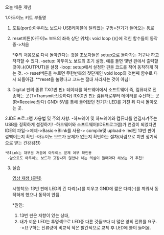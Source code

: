 오늘 배운 개념

1.아두이노 키트 부품명
1) 포트(port):아두이노 보드나 USB케이블에 달려있는 구멍=전기가 들어오는 통로
   
2) reset버튼(아두이노 보드의 좌측 상단 위치): void loop (){}에 적힌 함수들이 동작 중->처음
   
   *주의
    처음으로 다시 돌아간다는 것을 초보자들은 setup으로 돌아가는 거구나 하고 착각할 수 있다.
    -setup: 아두이노 보드의 초기 설정, 예를 들면 몇번 핀에서 출력할 것이냐(OUTPUT)을 설정
    -loop: setup에서 설정한 핀을 코드를 적어 동작하게 하는 것.
    -> reset버튼을 누르면 무한반복의 첫단계인 void loop의 첫번째 함수로 다시 되돌아감.
    **reset을 눌렀다고 코드는 절대 사라지는 것이 아님!
   
3) Digital 핀의 종류
   TX(1번 핀): 데이터를 하드웨어에서 소프트웨어 즉, 컴퓨터로 전송하는 곳(T=Transmit:전송하다)
   RX(0번 핀): 컴퓨터로부터 데이터를 수신하는 곳(R=Receive:받다)
   GND: 5V를 통해 들어왔던 전기가 LED를 거친 뒤 다시 돌아오는 곳.

2.IDE 프로그램 사용법 및 주의 사항.
 -하드웨어 및 하드웨어와 컴퓨터를 연결시켜주는 USB를 정확하게 설정하기!
 -하드웨어와 소프트웨어(IDE프로그램)가 연결이 되었다면 IDE의 파일->예제->Basic->Blink를 사용-> compile및 upload-> led인 13번 핀이 깜빡이는지 확인
 -아두이노 보드가 문제가 없는지 확인하는 절차(사람으로 치면 정기적으로 받는 건강검진)
   
    *Blink는 대부분 처음에 아두이노 문제 여부 확인용
     -앞으로도 아두이노 보드가 고장나지 않았나 하는 의심이 들때마다 해보는 거 추천!

3. 실습
   
    [영상 재생 (클릭)](https://github.com/sukjin97/IoT-portfolio/raw/main/led_test_h264.mp4)
  

   시행착오: 13번 핀에 LED의 긴 다리(+)를 끼우고 GND에 짧은 다리(-)를 끼워서 동작하게 했으나 동작이 안됨.

    *원인:
     1) 13번 핀은 저항이 있는 상태,
     2) 내가 끼운 LED는 투명색으로 LED중 다른 것들보다 더 많은 양의 전류를 요구.
        ->요구하는 전류량이 비교적 적은 빨간색으로 교체 후 LED에 불이 들어옴. 


